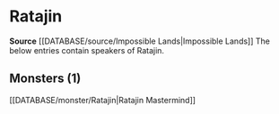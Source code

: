 ﻿---
id: '104'
name: Ratajin
rarity: Rare
source: '[[DATABASE/source/Impossible Lands|Impossible Lands]]'
trait:
- '[[DATABASE/trait/Rare|Rare]]'
type: Language

---
# Ratajin

**Source** [[DATABASE/source/Impossible Lands|Impossible Lands]]
The below entries contain speakers of Ratajin.

## Monsters (1)

[[DATABASE/monster/Ratajin|Ratajin Mastermind]]